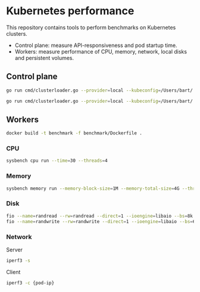 # Kubernetes performance

This repository contains tools to perform benchmarks on Kubernetes clusters.

- Control plane: measure API-responsiveness and pod startup time.
- Workers: measure performance of CPU, memory, network, local disks and persistent volumes.

## Control plane

```bash
go run cmd/clusterloader.go --provider=local --kubeconfig=/Users/bart/.kube/config --testconfig=testing/density/config.yaml --report-dir=reports/
```

```bash
go run cmd/clusterloader.go --provider=local --kubeconfig=/Users/bart/.kube/config --testconfig=testing/load/config.yaml --report-dir=reports/
```

## Workers

```bash
docker build -t benchmark -f benchmark/Dockerfile .
```

### CPU

```bash
sysbench cpu run --time=30 --threads=4
```

### Memory

```bash
sysbench memory run --memory-block-size=1M --memory-total-size=4G --threads=4
```

### Disk

```bash
fio --name=randread --rw=randread --direct=1 --ioengine=libaio --bs=8k --numjobs=16 --size=1G --runtime=30 --group_reporting --filename=/tmp/test
fio --name=randwrite --rw=randwrite --direct=1 --ioengine=libaio --bs=64k --numjobs=8 --size=512m --runtime=30 --group_reporting --filename=/tmp/test
```

### Network

Server

```bash
iperf3 -s
```

Client

```bash
iperf3 -c {pod-ip}
```
